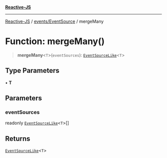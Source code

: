 [**Reactive-JS**](../../../README.md)

***

[Reactive-JS](../../../README.md) / [events/EventSource](../README.md) / mergeMany

# Function: mergeMany()

> **mergeMany**\<`T`\>(`eventSources`): [`EventSourceLike`](../../interfaces/EventSourceLike.md)\<`T`\>

## Type Parameters

• **T**

## Parameters

### eventSources

readonly [`EventSourceLike`](../../interfaces/EventSourceLike.md)\<`T`\>[]

## Returns

[`EventSourceLike`](../../interfaces/EventSourceLike.md)\<`T`\>
